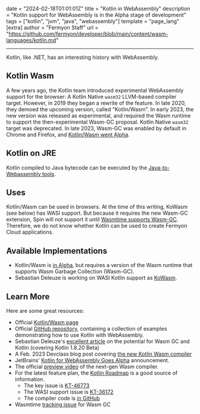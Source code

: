 date = "2024-02-18T01:01:01Z"
title = "Kotlin in WebAssembly"
description = "Kotlin support for WebAssembly is in the Alpha stage of development"
tags = ["kotlin", "jvm", "java", "webassembly"]
template = "page_lang"
[extra]
author = "Fermyon Staff"
url = "https://github.com/fermyon/developer/blob/main/content/wasm-languages/kotlin.md"

---

Kotlin, like .NET, has an interesting history with WebAssembly.

## Kotlin Wasm

A few years ago, the Kotlin team introduced experimental WebAssembly support for the browser: A Kotlin Native `wasm32` LLVM-based compiler target.
However, in 2019 they began a rewrite of the feature.
In late 2020, they demoed the upcoming version, called "Kotlin/Wasm".
In early 2023, the new version was released as experimental, and required the Wasm runtime to support the then-experimental Wasm-GC proposal. Kotlin Native `wasm32` target was deprecated.
In late 2023, Wasm-GC was enabled by default in Chrome and Firefox, and [Kotlin/Wasm went Alpha](https://blog.jetbrains.com/kotlin/2023/12/kotlin-for-webassembly-goes-alpha/).

## Kotlin on JRE

Kotlin compiled to Java bytecode can be executed by the [Java-to-Webassembly tools](/wasm-languages/java).

## Uses

Kotlin/Wasm can be used in browsers.
At the time of this writing, KoWasm (see below) has WASI support. But because it requires the new Wasm-GC extension, Spin will not support it until [Wasmtime supports Wasm-GC](https://github.com/bytecodealliance/wasmtime/issues/5032).
Therefore, we do not know whether Kotlin can be used to create Fermyon Cloud applications.

## Available Implementations

- Kotlin/Wasm is [in Alpha](https://kotlinlang.org/docs/whatsnew-eap.html#new-kotlin-wasm-target), but requires a version of the Wasm runtime that supports Wasm Garbage Collection (Wasm-GC).
- Sebastian Deleuze is working on WASI Kotlin support as [KoWasm](https://github.com/sdeleuze/kowasm).

## Learn More

Here are some great resources:

- Official [Kotlin/Wasm page](https://kotl.in/wasm)
- Official [GitHub repository](https://github.com/Kotlin/kotlin-wasm-examples/), containing a collection of examples demonstrating how to use Kotlin with WebAssembly.
- Sebastian Deleuze's [excellent article](https://seb.deleuze.fr/the-huge-potential-of-kotlin-wasm/) on the potential for Wasm GC and Kotlin (covering Kotlin 1.8.20 Beta)
- A Feb. 2023 Devclass blog post covering [the new Kotlin Wasm compiler](https://devclass.com/2023/02/14/kotlin-debuts-experimental-kotlin-wasm-target-in-new-beta-a-new-approach-to-frontend-development/)
- JetBrains' [Kotlin for WebAssembly Goes Alpha](https://blog.jetbrains.com/kotlin/2023/12/kotlin-for-webassembly-goes-alpha/) announcement.
- The official [preview video](https://www.youtube.com/watch?v=-pqz9sKXatw) of the next-gen Wasm compiler.
- For the latest feature plan, the [Kotlin Roadmap](https://kotlinlang.org/docs/roadmap.html#roadmap-details) is a good source of information.
    - The key issue is [KT-46773](https://youtrack.jetbrains.com/issue/KT-46773?_gl=1*srzlan*_ga*NzQzMDU1MDYwLjE2NDI1NTgwMDE.*_ga_J6T75801PF*MTY0MjU1ODAwMS4xLjEuMTY0MjU1ODAxNC4w&_ga=2.168897505.1369047405.1642558002-743055060.1642558001)
    - The WASI support issue is [KT-36172](https://youtrack.jetbrains.com/issue/KT-36172/Support-WASI)
    - The compiler code is [in GitHub](https://github.com/JetBrains/kotlin/tree/master/compiler/ir/backend.wasm/src/org/jetbrains/kotlin/backend/wasm)
- Wasmtime [tracking issue](https://github.com/bytecodealliance/wasmtime/issues/5032) for Wasm GC
